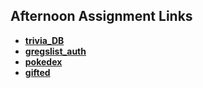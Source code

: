 ## Afternoon Assignment Links

* **[trivia_DB](https://github.com/AJVancattenburch/trivia_DB)**
* **[gregslist_auth](https://github.com/AJVancattenburch/gregslist_auth)**
* **[pokedex](https://github.com/AJVancattenburch/pokedex)**
* **[gifted](https://github.com/AJVancattenburch/gifted)**

